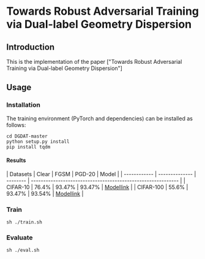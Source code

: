 # Towards Robust Adversarial Training via Dual-label Geometry Dispersion

## Introduction
This is the implementation of the
paper ["Towards Robust Adversarial Training via Dual-label Geometry Dispersion"]

## Usage
### Installation
The training environment (PyTorch and dependencies) can be installed as follows:
```
cd DGDAT-master
python setup.py install
pip install tqdm
```

#### Results
| Datasets     | Clear | FGSM   | PGD-20    |      Model                                                   |
| ------------ | -------------- | --------  | ------------------------------------------------------------ |
| CIFAR-10     | 76.4% | 93.47% |  93.47%   | [Modellink](https://drive.google.com)                        |
| CIFAR-100    | 55.6% | 93.47% |  93.54%   | [Modellink](https://drive.google.com)                        |

### Train
```
sh ./train.sh
```
### Evaluate
```
sh ./eval.sh
```
